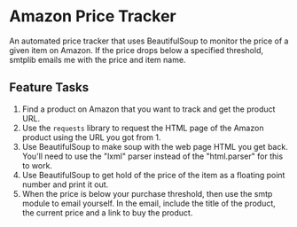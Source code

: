 # Amazon Price Tracker
An automated price tracker that uses BeautifulSoup to monitor the price of a given item on Amazon. If the price drops below a specified threshold, smtplib emails me with the price and item name.

## Feature Tasks
1. Find a product on Amazon that you want to track and get the product URL.
1. Use the `requests` library to request the HTML page of the Amazon product using the URL you got from 1.
1. Use BeautifulSoup to make soup with the web page HTML you get back. You'll need to use the "lxml" parser instead of the "html.parser" for this to work.
1. Use BeautifulSoup to get hold of the price of the item as a floating point number and print it out.
1. When the price is below your purchase threshold, then use the smtp module to email yourself. In the email, include the title of the product, the current price and a link to buy the product.

